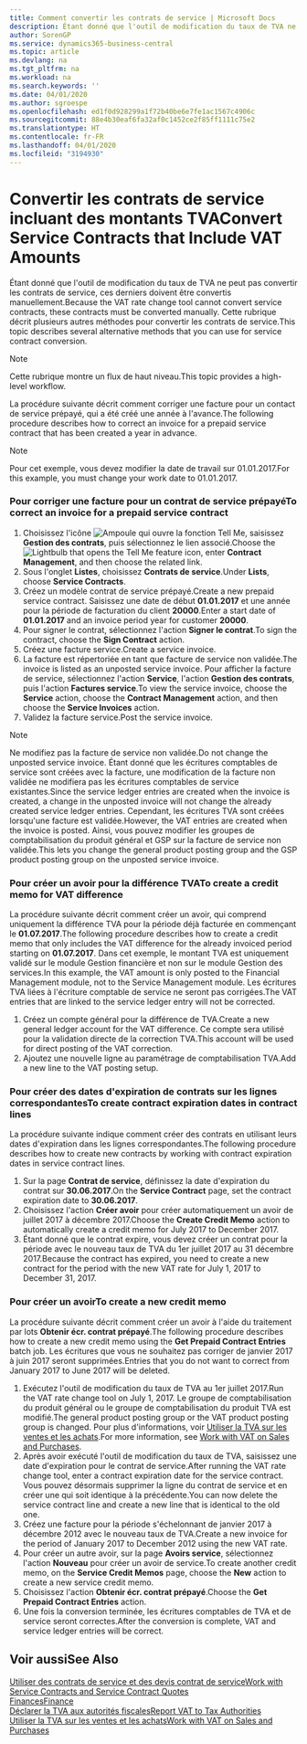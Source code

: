 ```yaml
---
title: Comment convertir les contrats de service | Microsoft Docs
description: Étant donné que l'outil de modification du taux de TVA ne peut pas convertir les contrats de service, ces derniers doivent être convertis manuellement. Cette rubrique décrit plusieurs autres méthodes pour convertir les contrats de service.
author: SorenGP
ms.service: dynamics365-business-central
ms.topic: article
ms.devlang: na
ms.tgt_pltfrm: na
ms.workload: na
ms.search.keywords: ''
ms.date: 04/01/2020
ms.author: sgroespe
ms.openlocfilehash: ed1f0d928299a1f72b40be6e7fe1ac1567c4906c
ms.sourcegitcommit: 88e4b30eaf6fa32af0c1452ce2f85ff1111c75e2
ms.translationtype: HT
ms.contentlocale: fr-FR
ms.lasthandoff: 04/01/2020
ms.locfileid: "3194930"
---
```

# <a name="convert-service-contracts-that-include-vat-amounts"></a><span data-ttu-id="82495-104">Convertir les contrats de service incluant des montants TVA</span><span class="sxs-lookup"><span data-stu-id="82495-104">Convert Service Contracts that Include VAT Amounts</span></span>
<span data-ttu-id="82495-105">Étant donné que l'outil de modification du taux de TVA ne peut pas convertir les contrats de service, ces derniers doivent être convertis manuellement.</span><span class="sxs-lookup"><span data-stu-id="82495-105">Because the VAT rate change tool cannot convert service contracts, these contracts must be converted manually.</span></span> <span data-ttu-id="82495-106">Cette rubrique décrit plusieurs autres méthodes pour convertir les contrats de service.</span><span class="sxs-lookup"><span data-stu-id="82495-106">This topic describes several alternative methods that you can use for service contract conversion.</span></span>  

> [!NOTE]  
>  <span data-ttu-id="82495-107">Cette rubrique montre un flux de haut niveau.</span><span class="sxs-lookup"><span data-stu-id="82495-107">This topic provides a high-level workflow.</span></span>  

 <span data-ttu-id="82495-108">La procédure suivante décrit comment corriger une facture pour un contact de service prépayé, qui a été créé une année à l'avance.</span><span class="sxs-lookup"><span data-stu-id="82495-108">The following procedure describes how to correct an invoice for a prepaid service contract that has been created a year in advance.</span></span>  

> [!NOTE]  
>  <span data-ttu-id="82495-109">Pour cet exemple, vous devez modifier la date de travail sur 01.01.2017.</span><span class="sxs-lookup"><span data-stu-id="82495-109">For this example, you must change your work date to 01.01.2017.</span></span>  

### <a name="to-correct-an-invoice-for-a-prepaid-service-contract"></a><span data-ttu-id="82495-110">Pour corriger une facture pour un contrat de service prépayé</span><span class="sxs-lookup"><span data-stu-id="82495-110">To correct an invoice for a prepaid service contract</span></span>  
1. <span data-ttu-id="82495-111">Choisissez l'icône ![Ampoule qui ouvre la fonction Tell Me](media/ui-search/search_small.png "Dites-moi ce que vous voulez faire"), saisissez **Gestion des contrats**, puis sélectionnez le lien associé.</span><span class="sxs-lookup"><span data-stu-id="82495-111">Choose the ![Lightbulb that opens the Tell Me feature](media/ui-search/search_small.png "Tell me what you want to do") icon, enter **Contract Management**, and then choose the related link.</span></span>  
2. <span data-ttu-id="82495-112">Sous l'onglet **Listes**, choisissez **Contrats de service**.</span><span class="sxs-lookup"><span data-stu-id="82495-112">Under **Lists**, choose **Service Contracts**.</span></span>  
3. <span data-ttu-id="82495-113">Créez un modèle contrat de service prépayé.</span><span class="sxs-lookup"><span data-stu-id="82495-113">Create a new prepaid service contract.</span></span> <span data-ttu-id="82495-114">Saisissez une date de début **01.01.2017** et une année pour la période de facturation du client **20000**.</span><span class="sxs-lookup"><span data-stu-id="82495-114">Enter a start date of **01.01.2017** and an invoice period year for customer **20000**.</span></span>  
4. <span data-ttu-id="82495-115">Pour signer le contrat, sélectionnez l'action **Signer le contrat**.</span><span class="sxs-lookup"><span data-stu-id="82495-115">To sign the contract, choose the **Sign Contract** action.</span></span>  
5. <span data-ttu-id="82495-116">Créez une facture service.</span><span class="sxs-lookup"><span data-stu-id="82495-116">Create a service invoice.</span></span>
6. <span data-ttu-id="82495-117">La facture est répertoriée en tant que facture de service non validée.</span><span class="sxs-lookup"><span data-stu-id="82495-117">The invoice is listed as an unposted service invoice.</span></span> <span data-ttu-id="82495-118">Pour afficher la facture de service, sélectionnez l'action **Service**, l'action **Gestion des contrats**, puis l'action **Factures service**.</span><span class="sxs-lookup"><span data-stu-id="82495-118">To view the service invoice, choose the **Service** action, choose the **Contract Management** action, and then choose the **Service Invoices** action.</span></span>  
7. <span data-ttu-id="82495-119">Validez la facture service.</span><span class="sxs-lookup"><span data-stu-id="82495-119">Post the service invoice.</span></span>  

> [!NOTE]  
>  <span data-ttu-id="82495-120">Ne modifiez pas la facture de service non validée.</span><span class="sxs-lookup"><span data-stu-id="82495-120">Do not change the unposted service invoice.</span></span> <span data-ttu-id="82495-121">Étant donné que les écritures comptables de service sont créées avec la facture, une modification de la facture non validée ne modifiera pas les écritures comptables de service existantes.</span><span class="sxs-lookup"><span data-stu-id="82495-121">Since the service ledger entries are created when the invoice is created, a change in the unposted invoice will not change the already created service ledger entries.</span></span> <span data-ttu-id="82495-122">Cependant, les écritures TVA sont créées lorsqu'une facture est validée.</span><span class="sxs-lookup"><span data-stu-id="82495-122">However, the VAT entries are created when the invoice is posted.</span></span> <span data-ttu-id="82495-123">Ainsi, vous pouvez modifier les groupes de comptabilisation du produit général et GSP sur la facture de service non validée.</span><span class="sxs-lookup"><span data-stu-id="82495-123">This lets you change the general product posting group and the GSP product posting group on the unposted service invoice.</span></span>  

### <a name="to-create-a-credit-memo-for-vat-difference"></a><span data-ttu-id="82495-124">Pour créer un avoir pour la différence TVA</span><span class="sxs-lookup"><span data-stu-id="82495-124">To create a credit memo for VAT difference</span></span>  
<span data-ttu-id="82495-125">La procédure suivante décrit comment créer un avoir, qui comprend uniquement la différence TVA pour la période déjà facturée en commençant le **01.07.2017**.</span><span class="sxs-lookup"><span data-stu-id="82495-125">The following procedure describes how to create a credit memo that only includes the VAT difference for the already invoiced period starting on **01.07.2017**.</span></span> <span data-ttu-id="82495-126">Dans cet exemple, le montant TVA est uniquement validé sur le module Gestion financière et non sur le module Gestion des services.</span><span class="sxs-lookup"><span data-stu-id="82495-126">In this example, the VAT amount is only posted to the Financial Management module, not to the Service Management module.</span></span> <span data-ttu-id="82495-127">Les écritures TVA liées à l'écriture comptable de service ne seront pas corrigées.</span><span class="sxs-lookup"><span data-stu-id="82495-127">The VAT entries that are linked to the service ledger entry will not be corrected.</span></span>  

1. <span data-ttu-id="82495-128">Créez un compte général pour la différence de TVA.</span><span class="sxs-lookup"><span data-stu-id="82495-128">Create a new general ledger account for the VAT difference.</span></span> <span data-ttu-id="82495-129">Ce compte sera utilisé pour la validation directe de la correction TVA.</span><span class="sxs-lookup"><span data-stu-id="82495-129">This account will be used for direct posting of the VAT correction.</span></span>  
2. <span data-ttu-id="82495-130">Ajoutez une nouvelle ligne au paramétrage de comptabilisation TVA.</span><span class="sxs-lookup"><span data-stu-id="82495-130">Add a new line to the VAT posting setup.</span></span>  

### <a name="to-create-contract-expiration-dates-in-contract-lines"></a><span data-ttu-id="82495-131">Pour créer des dates d'expiration de contrats sur les lignes correspondantes</span><span class="sxs-lookup"><span data-stu-id="82495-131">To create contract expiration dates in contract lines</span></span>  
<span data-ttu-id="82495-132">La procédure suivante indique comment créer des contrats en utilisant leurs dates d'expiration dans les lignes correspondantes.</span><span class="sxs-lookup"><span data-stu-id="82495-132">The following procedure describes how to create new contracts by working with contract expiration dates in service contract lines.</span></span>  

1. <span data-ttu-id="82495-133">Sur la page **Contrat de service**, définissez la date d'expiration du contrat sur **30.06.2017**.</span><span class="sxs-lookup"><span data-stu-id="82495-133">On the **Service Contract** page, set the contract expiration date to **30.06.2017**.</span></span>  
2. <span data-ttu-id="82495-134">Choisissez l'action **Créer avoir** pour créer automatiquement un avoir de juillet 2017 à décembre 2017.</span><span class="sxs-lookup"><span data-stu-id="82495-134">Choose the **Create Credit Memo** action to automatically create a credit memo for July 2017 to December 2017.</span></span>  
3. <span data-ttu-id="82495-135">Étant donné que le contrat expire, vous devez créer un contrat pour la période avec le nouveau taux de TVA du 1er juillet 2017 au 31 décembre 2017.</span><span class="sxs-lookup"><span data-stu-id="82495-135">Because the contract has expired, you need to create a new contract for the period with the new VAT rate for July 1, 2017 to December 31, 2017.</span></span>  

### <a name="to-create-a-new-credit-memo"></a><span data-ttu-id="82495-136">Pour créer un avoir</span><span class="sxs-lookup"><span data-stu-id="82495-136">To create a new credit memo</span></span>  
<span data-ttu-id="82495-137">La procédure suivante décrit comment créer un avoir à l'aide du traitement par lots **Obtenir écr. contrat prépayé**.</span><span class="sxs-lookup"><span data-stu-id="82495-137">The following procedure describes how to create a new credit memo using the **Get Prepaid Contract Entries** batch job.</span></span> <span data-ttu-id="82495-138">Les écritures que vous ne souhaitez pas corriger de janvier 2017 à juin 2017 seront supprimées.</span><span class="sxs-lookup"><span data-stu-id="82495-138">Entries that you do not want to correct from January 2017 to June 2017 will be deleted.</span></span>  

1. <span data-ttu-id="82495-139">Exécutez l'outil de modification du taux de TVA au 1er juillet 2017.</span><span class="sxs-lookup"><span data-stu-id="82495-139">Run the VAT rate change tool on July 1, 2017.</span></span> <span data-ttu-id="82495-140">Le groupe de comptabilisation du produit général ou le groupe de comptabilisation du produit TVA est modifié.</span><span class="sxs-lookup"><span data-stu-id="82495-140">The general product posting group or the VAT product posting group is changed.</span></span> <span data-ttu-id="82495-141">Pour plus d'informations, voir [Utiliser la TVA sur les ventes et les achats](finance-work-with-vat.md).</span><span class="sxs-lookup"><span data-stu-id="82495-141">For more information, see [Work with VAT on Sales and Purchases](finance-work-with-vat.md).</span></span>  
2. <span data-ttu-id="82495-142">Après avoir exécuté l'outil de modification du taux de TVA, saisissez une date d'expiration pour le contrat de service.</span><span class="sxs-lookup"><span data-stu-id="82495-142">After running the VAT rate change tool, enter a contract expiration date for the service contract.</span></span> <span data-ttu-id="82495-143">Vous pouvez désormais supprimer la ligne du contrat de service et en créer une qui soit identique à la précédente.</span><span class="sxs-lookup"><span data-stu-id="82495-143">You can now delete the service contract line and create a new line that is identical to the old one.</span></span>  
3. <span data-ttu-id="82495-144">Créez une facture pour la période s'échelonnant de janvier 2017 à décembre 2012 avec le nouveau taux de TVA.</span><span class="sxs-lookup"><span data-stu-id="82495-144">Create a new invoice for the period of January 2017 to December 2012 using the new VAT rate.</span></span>  
4. <span data-ttu-id="82495-145">Pour créer un autre avoir, sur la page **Avoirs service**, sélectionnez l'action **Nouveau** pour créer un avoir de service.</span><span class="sxs-lookup"><span data-stu-id="82495-145">To create another credit memo, on the **Service Credit Memos** page, choose the **New** action to create a new service credit memo.</span></span>  
5. <span data-ttu-id="82495-146">Choisissez l'action **Obtenir écr. contrat prépayé**.</span><span class="sxs-lookup"><span data-stu-id="82495-146">Choose the **Get Prepaid Contract Entries** action.</span></span>  
6. <span data-ttu-id="82495-147">Une fois la conversion terminée, les écritures comptables de TVA et de service seront correctes.</span><span class="sxs-lookup"><span data-stu-id="82495-147">After the conversion is complete, VAT and service ledger entries will be correct.</span></span>  

## <a name="see-also"></a><span data-ttu-id="82495-148">Voir aussi</span><span class="sxs-lookup"><span data-stu-id="82495-148">See Also</span></span>  
[<span data-ttu-id="82495-149">Utiliser des contrats de service et des devis contrat de service</span><span class="sxs-lookup"><span data-stu-id="82495-149">Work with Service Contracts and Service Contract Quotes</span></span>](service-how-to-create-service-contracts-and-service-contract-quotes.md)  
[<span data-ttu-id="82495-150">Finances</span><span class="sxs-lookup"><span data-stu-id="82495-150">Finance</span></span>](finance.md)  
[<span data-ttu-id="82495-151">Déclarer la TVA aux autorités fiscales</span><span class="sxs-lookup"><span data-stu-id="82495-151">Report VAT to Tax Authorities</span></span>](finance-how-report-vat.md)  
[<span data-ttu-id="82495-152">Utiliser la TVA sur les ventes et les achats</span><span class="sxs-lookup"><span data-stu-id="82495-152">Work with VAT on Sales and Purchases</span></span>](finance-work-with-vat.md)  
